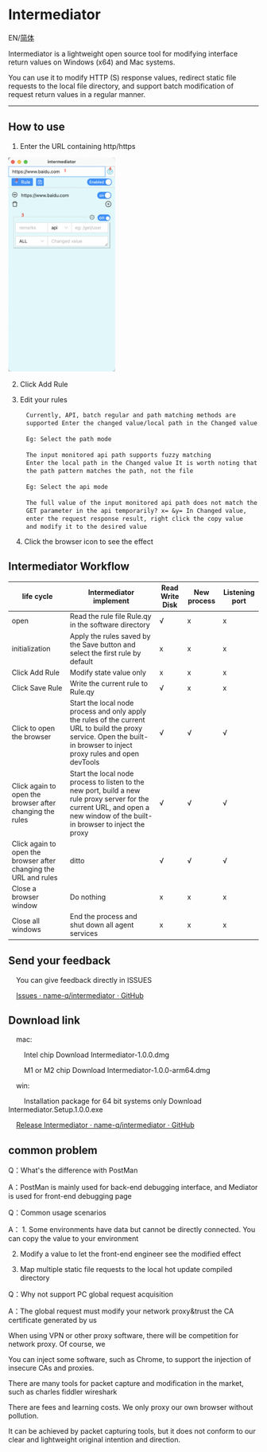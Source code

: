 # Intermediator

EN/[简体](README_CN.md)

Intermediator is a lightweight open source tool for modifying interface return values on Windows (x64) and Mac systems.

You can use it to modify HTTP (S) response values, redirect static file
requests to the local file directory, and support batch modification of request
return values in a regular manner.

---

## How to use

1. Enter the URL containing http/https

<img title="" src="./readme/2022-11-26-13-10-19-image.png" alt="" width="215">

2. Click Add Rule

3. Edit your rules

```Easily
     Currently, API, batch regular and path matching methods are 
     supported Enter the changed value/local path in the Changed value

     Eg: Select the path mode

     The input monitored api path supports fuzzy matching
     Enter the local path in the Changed value It is worth noting that 
     the path pattern matches the path, not the file

     Eg: Select the api mode

     The full value of the input monitored api path does not match the 
     GET parameter in the api temporarily? x= &y= In Changed value, 
     enter the request response result, right click the copy value 
     and modify it to the desired value
```

    4. Click the browser icon to see the effect

## Intermediator Workflow

| life cycle                                                       | Intermediator implement                                                                                                                                                      | Read Write Disk | New process | Listening port |
| ---------------------------------------------------------------- | ---------------------------------------------------------------------------------------------------------------------------------------------------------------------------- | --------------- | ----------- | -------------- |
| open                                                             | Read the rule file Rule.qy in the software directory                                                                                                                         | √               | x           | x              |
| initialization                                                   | Apply the rules saved by the Save button and select the first rule by default                                                                                                | x               | x           | x              |
| Click Add Rule                                                   | Modify state value only                                                                                                                                                      | x               | x           | x              |
| Click Save Rule                                                  | Write the current rule to Rule.qy                                                                                                                                            | √               | x           | x              |
| Click to open the browser                                        | Start the local node process and only apply the rules of the current URL to build the proxy service. Open the built-in browser to inject proxy rules and open devTools       | √               | √           | √              |
| Click again to open the browser after changing the rules         | Start the local node process to listen to the new port, build a new rule proxy server for the current URL, and open a new window of the built-in browser to inject the proxy | √               | √           | √              |
| Click again to open the browser after changing the URL and rules | ditto                                                                                                                                                                        | √               | √           | √              |
| Close a browser window                                           | Do nothing                                                                                                                                                                   | x               | x           | x              |
| Close all windows                                                | End the process and shut down all agent services                                                                                                                             | x               | x           | x              |

## 

## Send your feedback

    You can give feedback directly in ISSUES

    [Issues · name-q/intermediator · GitHub](https://github.com/name-q/intermediator/issues)

## Download link

    mac:

        Intel chip Download Intermediator-1.0.0.dmg 

        M1 or M2 chip Download Intermediator-1.0.0-arm64.dmg

    win: 

        Installation package for 64 bit systems only Download Intermediator.Setup.1.0.0.exe

    [Release Intermediator · name-q/intermediator · GitHub](https://github.com/name-q/intermediator/releases/tag/PublicTest)

## common problem

Q：What's the difference with PostMan

A：PostMan is mainly used for back-end debugging interface, and Mediator is used for front-end debugging page

Q：Common usage scenarios

A： 1. Some environments have data but cannot be directly connected. You can copy the value to your environment

2. Modify a value to let the front-end engineer see the modified effect

3. Map multiple static file requests to the local hot update compiled directory

Q：Why not support PC global request acquisition

A：The global request must modify your network proxy&trust the CA certificate generated by us

When using VPN or other proxy software, there will be competition for network proxy. Of course, we

You can inject some software, such as Chrome, to support the injection of insecure CAs and proxies.

There are many tools for packet capture and modification in the market, such as charles fiddler wireshark

There are fees and learning costs. We only proxy our own browser without pollution.

It can be achieved by packet capturing tools, but it does not conform to our clear and lightweight original intention and direction.
